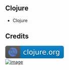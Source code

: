 Clojure
-------

- Clojure

Credits
-------
[![image](
Credits/clojure.org.svg?raw=true)](https://clojure.org/)  
[![image](
Credits/clojurescript.org1.svg?raw=true)](https://clojurescript.org/)
